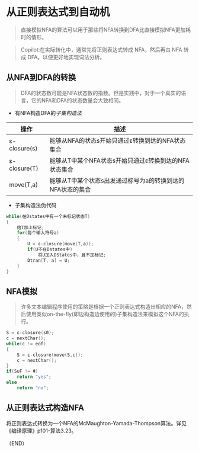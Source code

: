 # 从正则表达式到自动机    

> 直接模拟NFA的算法可以用于那些将NFA转换到DFA比直接模拟NFA更加耗时的情形。    

> Copilot:在实际转化中，通常先将正则表达式转成 NFA，然后再由 NFA 转成 DFA。以便更好地实现词法分析。    


## 从NFA到DFA的转换    

> DFA的状态数可能是NFA状态数的指数。但是实践中，对于一个真实的语言，它的NFA和DFA的状态数量会大致相同。    


- 有NFA构造DFA的*子集构造法*  

|操作|描述|
|-|-|
|ε-closure(s)|能够从NFA的状态s开始只通过ε转换到达的NFA状态集合|
|ε-closure(T)|能够从T中某个NFA状态s开始只通过ε转换到达的NFA状态集合|
|move(T,a)|能够从T中某个状态s出发通过标号为a的转换到达的NFA状态的集合|  

- 子集构造法伪代码    

```C
while(在Dstates中有一个未标记状态T)
{
    给T加上标记;
    for(每个输入符号a)
    {
        U = ε-closure(move(T,a));
        if(U不在Dstates中)
            将U加入DStates中，且不加标记;
        Dtran[T, a] = U;
    }
}
```

## NFA模拟    

> 许多文本编辑程序使用的策略是根据一个正则表达式构造出相应的NFA，然后使用类似on-the-fly(即边构造边使用的)子集构造法来模拟这个NFA的执行。    


```C
S = ε-closure(s0);
c = nextChar();
while(c != eof)
{
    S = ε-closure(move(S,c));
    c = nextChar();
}
if(S∪F != Φ)
    return "yes";
else
    return "no";
```  



## 从正则表达式构造NFA    

将正则表达式转换为一个NFA的McMaughton-Yamada-Thompson算法。详见《编译原理》p101-算法3.23。    


（END）  